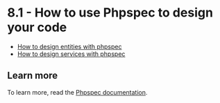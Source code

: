 # 8.1 - How to use Phpspec to design your code

* [How to design entities with phpspec](phpspec/how-to-design-entities-with-phpspec.md)
* [How to design services with phpspec](phpspec/how-to-design-services-with-phpspec.md)

Learn more
----------

To learn more, read the [Phpspec documentation](http://www.phpspec.net/en/stable/manual/introduction.html).
